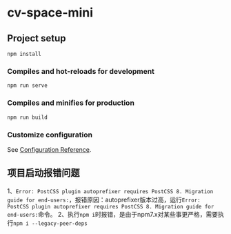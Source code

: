 # cv-space-mini

## Project setup
```
npm install
```

### Compiles and hot-reloads for development
```
npm run serve
```

### Compiles and minifies for production
```
npm run build
```

### Customize configuration
See [Configuration Reference](https://cli.vuejs.org/config/).

## 项目启动报错问题
1、`Error: PostCSS plugin autoprefixer requires PostCSS 8. Migration guide for end-users:`，报错原因：autoprefixer版本过高，运行`Error: PostCSS plugin autoprefixer requires PostCSS 8. Migration guide for end-users:`命令。
2、执行`npm i`时报错，是由于npm7.x对某些事更严格，需要执行`npm i --legacy-peer-deps`
